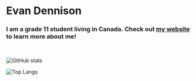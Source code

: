 # Evan Dennison

### I am a grade 11 student living in Canada. Check out [my website](http://www.evandennison.com/) to learn more about me!

<br>

![GitHub stats](https://github-readme-stats.vercel.app/api?username=Redennison&show_icons=true&count_private=true)

![Top Langs](https://github-readme-stats.vercel.app/api/top-langs/?username=Redennison&hide=ejs,html,css&layout=compact)

